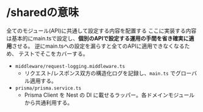 # /sharedの意味

全てのモジュール(API)に共通して設定する内容を配置する
ここに実装する内容は基本的にmain.tsで設定し、**個別のAPIで設定する運用の手間を省き確実に適用**させる。
逆にmain.tsへの設定を漏らすと全てのAPIに適用できなくなるため、
テストでそこをカバーする。

- `middleware/request-logging.middleware.ts`
  - リクエスト/レスポンス双方の構造化ログを記録し、`main.ts` でグローバル適用する。
- `prisma/prisma.service.ts`
  - Prisma Client を Nest の DI に載せるラッパー。各ドメインモジュールから共通利用する。
